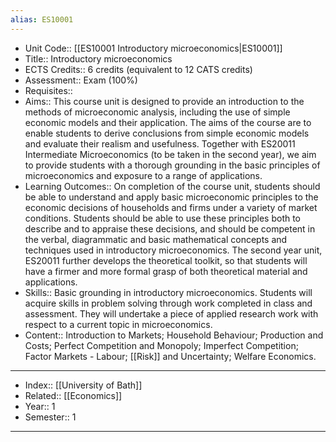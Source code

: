 ```yaml
---
alias: ES10001
---
```


- Unit Code:: [[ES10001 Introductory microeconomics|ES10001]]
- Title:: Introductory microeconomics
- ECTS Credits:: 6 credits (equivalent to 12 CATS credits)
- Assessment:: Exam (100%)
- Requisites::
- Aims:: This course unit is designed to provide an introduction to the methods of microeconomic analysis, including the use of simple economic models and their application. The aims of the course are to enable students to derive conclusions from simple economic models and evaluate their realism and usefulness. Together with ES20011 Intermediate Microeconomics (to be taken in the second year), we aim to provide students with a thorough grounding in the basic principles of microeconomics and exposure to a range of applications.
- Learning Outcomes:: On completion of the course unit, students should be able to understand and apply basic microeconomic principles to the economic decisions of households and firms under a variety of market conditions. Students should be able to use these principles both to describe and to appraise these decisions, and should be competent in the verbal, diagrammatic and basic mathematical concepts and techniques used in introductory microeconomics. The second year unit, ES20011 further develops the theoretical toolkit, so that students will have a firmer and more formal grasp of both theoretical material and applications.
- Skills:: Basic grounding in introductory microeconomics. Students will acquire skills in problem solving through work completed in class and assessment. They will undertake a piece of applied research work with respect to a current topic in microeconomics.
- Content:: Introduction to Markets; Household Behaviour; Production and Costs; Perfect Competition and Monopoly; Imperfect Competition; Factor Markets - Labour; [[Risk]] and Uncertainty; Welfare Economics.

---
- Index:: [[University of Bath]]
- Related:: [[Economics]]
- Year:: 1
- Semester:: 1
---
